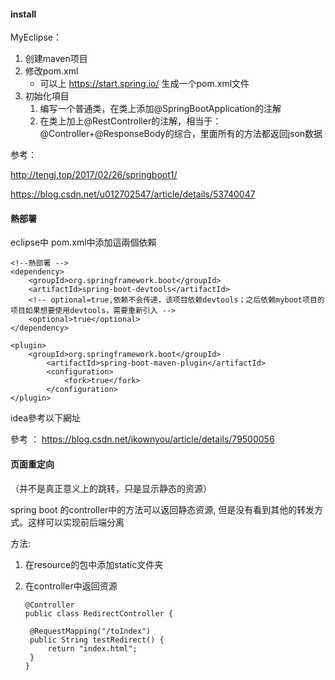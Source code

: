 #### install

MyEclipse：

1. 创建maven项目
2. 修改pom.xml
   - 可以上 https://start.spring.io/ 生成一个pom.xml文件
3. 初始化項目
   1. 编写一个普通类，在类上添加@SpringBootApplication的注解
   2. 在类上加上@RestController的注解，相当于：@Controller+@ResponseBody的综合，里面所有的方法都返回json数据



参考：

http://tengj.top/2017/02/26/springboot1/

https://blog.csdn.net/u012702547/article/details/53740047

#### 熱部署

eclipse中 pom.xml中添加這兩個依賴

```
<!--熱部署 -->
<dependency>
	<groupId>org.springframework.boot</groupId>
	<artifactId>spring-boot-devtools</artifactId>
	<!-- optional=true,依赖不会传递，该项目依赖devtools；之后依赖myboot项目的项目如果想要使用devtools，需要重新引入 -->
	<optional>true</optional>
</dependency>

<plugin>
	<groupId>org.springframework.boot</groupId>
		<artifactId>spring-boot-maven-plugin</artifactId>
		<configuration>
			<fork>true</fork>
		</configuration>
</plugin>
```

idea參考以下網址

參考 ： https://blog.csdn.net/ikownyou/article/details/79500056



#### 页面重定向

（并不是真正意义上的跳转，只是显示静态的资源）

spring boot 的controller中的方法可以返回静态资源, 但是没有看到其他的转发方式。这样可以实现前后端分离

方法: 

1. 在resource的包中添加static文件夹

2. 在controller中返回资源

   ```
   @Controller
   public class RedirectController {
   
   	@RequestMapping("/toIndex")
   	public String testRedirect() {
   		return "index.html";
   	}
   }
   ```

   